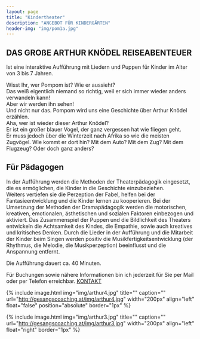 ```yaml
---
layout: page
title: "Kindertheater"
description: "ANGEBOT FÜR KINDERGÄRTEN"
header-img: "img/pom1a.jpg"
---
```

## DAS GROßE ARTHUR KNÖDEL REISEABENTEUER

Ist eine interaktive Aufführung mit  Liedern und Puppen für Kinder im Alter von 3 bis 7 Jahren.<br>

Wisst Ihr, wer Pompom ist? Wie er aussieht? <br>
Das weiß eigentlich niemand so richtig, weil er sich immer wieder anders verwandeln kann! <br>
Aber wir werden ihn sehen! <br>
Und nicht nur das. Pompom wird uns eine Geschichte über Arthur Knödel erzählen. <br>
Aha, wer ist wieder dieser Arthur Knödel? <br>
Er ist ein großer blauer Vogel, der ganz vergessen hat wie fliegen geht. <br>
Er muss jedoch über die Winterzeit nach Afrika so wie die meisten Zugvögel. Wie kommt er dort hin? Mit dem Auto? Mit dem Zug? Mit dem Flugzeug? Oder doch ganz anders?

## Für Pädagogen
In  der Aufführung  werden  die Methoden  der  Theaterpädagogik eingesetzt, die  es  ermöglichen, die Kinder  in  die  Geschichte  einzubeziehen. <br>
Weiters  vertiefen  sie  die Perzeption  der  Fabel,  helfen  bei der Fantasieentwicklung und die Kinder lernen zu kooperieren. Bei der Umsetzung der Methoden der  Dramapädagogik  werden  die motorischen,  kreativen, emotionalen,  ästhetischen  und  sozialen Faktoren einbezogen und aktiviert. 
Das Zusammenspiel der Puppen und die Bildlichkeit des Theaters entwickeln die Achtsamkeit des Kindes, die Empathie, sowie auch kreatives und kritisches Denken.  Durch die Lieder in der Aufführung und die Mitarbeit der Kinder beim Singen werden positiv die Musikfertigkeitsentwicklung  (der  Rhythmus, die  Melodie, die  Musikperzeption)  beeinflusst  und  die Anspannung entfernt. 

Die Aufführung dauert ca. 40 Minuten.  

Für Buchungen sowie nähere Informationen bin ich jederzeit für Sie per Mail oder per Telefon erreichbar.
[KONTAKT](http://gesangscoaching.at/contact/)


{% include image.html
  img="img/arthur4.jpg"
  title=""
  caption=""
  url="http://gesangscoaching.at/img/arthur4.jpg"
  width="200px"
  align="left"
  float="false"
  position="absolute"
  border="1px"
%}

{% include image.html
  img="img/arthur3.jpg"
  title=""
  caption=""
  url="http://gesangscoaching.at/img/arthur3.jpg"
  width="200px"
  align="left"
  float="right"
  border="1px"
%}

